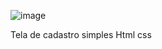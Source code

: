 ![image](https://github.com/JonasSMendes/TelaDeCadastro/assets/119429346/5fd3f425-ee7a-4ffd-b58b-8553fc36258f)

Tela de cadastro simples Html css
